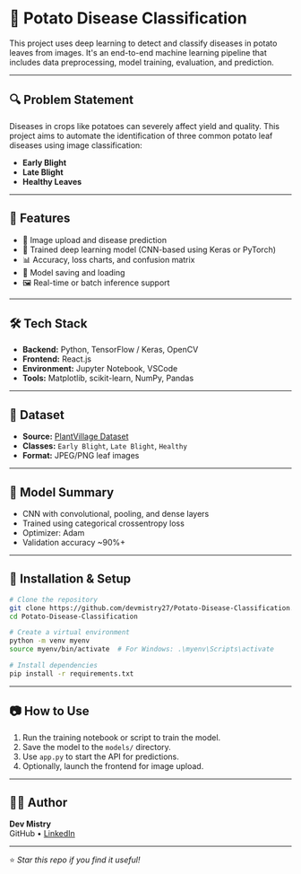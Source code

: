 # 🥔 Potato Disease Classification

This project uses deep learning to detect and classify diseases in potato leaves from images. It's an end-to-end machine learning pipeline that includes data preprocessing, model training, evaluation, and prediction.

---

## 🔍 Problem Statement

Diseases in crops like potatoes can severely affect yield and quality. This project aims to automate the identification of three common potato leaf diseases using image classification:

- **Early Blight**
- **Late Blight**
- **Healthy Leaves**

---

## 🚀 Features

- 📸 Image upload and disease prediction
- 🧠 Trained deep learning model (CNN-based using Keras or PyTorch)
- 📊 Accuracy, loss charts, and confusion matrix
- 💾 Model saving and loading
- 🖼️ Real-time or batch inference support

---

## 🛠️ Tech Stack

- **Backend:** Python, TensorFlow / Keras, OpenCV
- **Frontend:** React.js
- **Environment:** Jupyter Notebook, VSCode
- **Tools:** Matplotlib, scikit-learn, NumPy, Pandas

---

## 🧪 Dataset

- **Source:** [PlantVillage Dataset](https://www.kaggle.com/datasets/emmarex/plantdisease)
- **Classes:** `Early Blight`, `Late Blight`, `Healthy`
- **Format:** JPEG/PNG leaf images

---

## 🧠 Model Summary

- CNN with convolutional, pooling, and dense layers
- Trained using categorical crossentropy loss
- Optimizer: Adam
- Validation accuracy ~90%+

---

## 🧾 Installation & Setup

```bash
# Clone the repository
git clone https://github.com/devmistry27/Potato-Disease-Classification.git
cd Potato-Disease-Classification

# Create a virtual environment
python -m venv myenv
source myenv/bin/activate  # For Windows: .\myenv\Scripts\activate

# Install dependencies
pip install -r requirements.txt
```

---

## 📷 How to Use

1. Run the training notebook or script to train the model.
2. Save the model to the `models/` directory.
3. Use `app.py` to start the API for predictions.
4. Optionally, launch the frontend for image upload.

---

## 🙋‍♂️ Author

**Dev Mistry**  
GitHub • [LinkedIn](https://www.linkedin.com/in/devm27/) 

---

⭐️ *Star this repo if you find it useful!*
